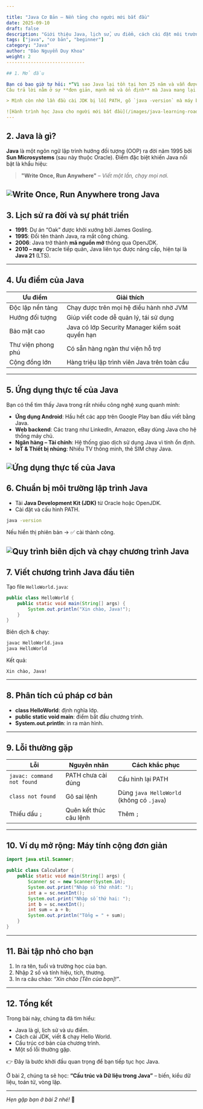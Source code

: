 ```yaml
---

title: "Java Cơ Bản – Nền tảng cho người mới bắt đầu"
date: 2025-09-10
draft: false
description: "Giới thiệu Java, lịch sử, ưu điểm, cách cài đặt môi trường và viết chương trình đầu tiên."
tags: ["java", "cơ bản", "beginner"]
category: "Java"
author: "Đào Nguyễn Duy Khoa"
weight: 2
-----------------------------

## 1. Mở đầu

Bạn có bao giờ tự hỏi: *“Vì sao Java lại tồn tại hơn 25 năm và vẫn được dùng rộng rãi trong lập trình web, ứng dụng di động, và cả trí tuệ nhân tạo?”*
Câu trả lời nằm ở sự **đơn giản, mạnh mẽ và ổn định** mà Java mang lại.

> Mình còn nhớ lần đầu cài JDK bị lỗi PATH, gõ `java -version` mà máy báo “command not found”. Loay hoay cả buổi tối mới sửa được. Nếu bạn cũng gặp tình huống này thì đừng nản, vì đây là “nghi thức nhập môn” của dân Java 😂. Bạn đã từng gặp chưa?

![Hành trình học Java cho người mới bắt đầu](/images/java-learning-roadmap.png)
---
```


## 2. Java là gì?

**Java** là một ngôn ngữ lập trình hướng đối tượng (OOP) ra đời năm 1995 bởi **Sun Microsystems** (sau này thuộc Oracle).
Điểm đặc biệt khiến Java nổi bật là khẩu hiệu:

> **"Write Once, Run Anywhere"** – *Viết một lần, chạy mọi nơi.*

![Write Once, Run Anywhere trong Java](/images/java-write-once-run-anywhere.png)
---

## 3. Lịch sử ra đời và sự phát triển

* **1991**: Dự án “Oak” được khởi xướng bởi James Gosling.
* **1995**: Đổi tên thành Java, ra mắt công chúng.
* **2006**: Java trở thành **mã nguồn mở** thông qua OpenJDK.
* **2010 – nay**: Oracle tiếp quản, Java liên tục được nâng cấp, hiện tại là **Java 21** (LTS).

---

## 4. Ưu điểm của Java

| Ưu điểm            | Giải thích                                       |
| ------------------ | ------------------------------------------------ |
| Độc lập nền tảng   | Chạy được trên mọi hệ điều hành nhờ JVM          |
| Hướng đối tượng    | Giúp viết code dễ quản lý, tái sử dụng           |
| Bảo mật cao        | Java có lớp Security Manager kiểm soát quyền hạn |
| Thư viện phong phú | Có sẵn hàng ngàn thư viện hỗ trợ                 |
| Cộng đồng lớn      | Hàng triệu lập trình viên Java trên toàn cầu     |

---

## 5. Ứng dụng thực tế của Java

Bạn có thể tìm thấy Java trong rất nhiều công nghệ xung quanh mình:

* **Ứng dụng Android**: Hầu hết các app trên Google Play ban đầu viết bằng Java.
* **Web backend**: Các trang như LinkedIn, Amazon, eBay dùng Java cho hệ thống máy chủ.
* **Ngân hàng – Tài chính**: Hệ thống giao dịch sử dụng Java vì tính ổn định.
* **IoT & Thiết bị nhúng**: Nhiều TV thông minh, thẻ SIM chạy Java.

![Ứng dụng thực tế của Java](/images/java-applications.png)
---

## 6. Chuẩn bị môi trường lập trình Java

* Tải **Java Development Kit (JDK)** từ Oracle hoặc OpenJDK.
* Cài đặt và cấu hình PATH.

```bash
java -version
```

Nếu hiển thị phiên bản → ✅ cài thành công.

![Quy trình biên dịch và chạy chương trình Java](/images/java-compile-run-process.png)
---

## 7. Viết chương trình Java đầu tiên
Tạo file `HelloWorld.java`:

```java
public class HelloWorld {
    public static void main(String[] args) {
        System.out.println("Xin chào, Java!");
    }
}
```

Biên dịch & chạy:

```bash
javac HelloWorld.java
java HelloWorld
```

Kết quả:

```
Xin chào, Java!
```

---

## 8. Phân tích cú pháp cơ bản

* **class HelloWorld**: định nghĩa lớp.
* **public static void main**: điểm bắt đầu chương trình.
* **System.out.println**: in ra màn hình.

---

## 9. Lỗi thường gặp

| Lỗi                        | Nguyên nhân            | Cách khắc phục                            |
| -------------------------- | ---------------------- | ----------------------------------------- |
| `javac: command not found` | PATH chưa cài đúng     | Cấu hình lại PATH                         |
| `class not found`          | Gõ sai lệnh            | Dùng `java HelloWorld` (không có `.java`) |
| Thiếu dấu `;`              | Quên kết thúc câu lệnh | Thêm `;`                                  |

---

## 10. Ví dụ mở rộng: Máy tính cộng đơn giản

```java
import java.util.Scanner;

public class Calculator {
    public static void main(String[] args) {
        Scanner sc = new Scanner(System.in);
        System.out.print("Nhập số thứ nhất: ");
        int a = sc.nextInt();
        System.out.print("Nhập số thứ hai: ");
        int b = sc.nextInt();
        int sum = a + b;
        System.out.println("Tổng = " + sum);
    }
}
```

---

## 11. Bài tập nhỏ cho bạn

1. In ra tên, tuổi và trường học của bạn.
2. Nhập 2 số và tính hiệu, tích, thương.
3. In ra câu chào: *“Xin chào [Tên của bạn]!”*.

---

## 12. Tổng kết

Trong bài này, chúng ta đã tìm hiểu:

* Java là gì, lịch sử và ưu điểm.
* Cách cài JDK, viết & chạy Hello World.
* Cấu trúc cơ bản của chương trình.
* Một số lỗi thường gặp.

👉 Đây là bước khởi đầu quan trọng để bạn tiếp tục học Java.

Ở bài 2, chúng ta sẽ học:
**“Cấu trúc và Dữ liệu trong Java”** – biến, kiểu dữ liệu, toán tử, vòng lặp.

---

*Hẹn gặp bạn ở bài 2 nhé!* 🚀